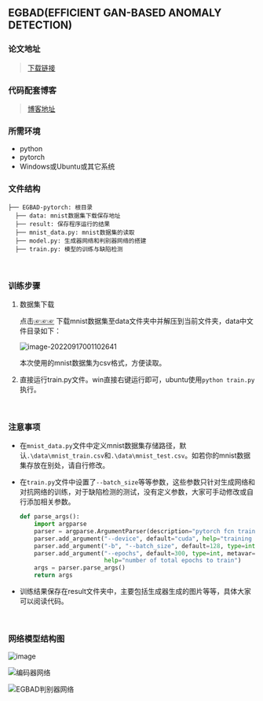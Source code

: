 ## EGBAD(EFFICIENT GAN-BASED ANOMALY DETECTION)

### 论文地址

> [下载链接](https://arxiv.org/pdf/1802.06222.pdf)





### 代码配套博客

> [博客地址](https://juejin.cn/post/7146865965483950088/)



### 所需环境

- python
- pytorch
- Windows或Ubuntu或其它系统





### 文件结构

```
├── EGBAD-pytorch: 根目录
  ├── data: mnist数据集下载保存地址  
  ├── result: 保存程序运行的结果
  ├── mnist_data.py: mnist数据集的读取
  ├── model.py: 生成器网络和判别器网络的搭建
  ├── train.py: 模型的训练与缺陷检测
```





&nbsp;

### 训练步骤

1. 数据集下载

   点击[☞☞☞](https://www.kaggle.com/datasets/oddrationale/mnist-in-csv) 下载mnist数据集至data文件夹中并解压到当前文件夹，data中文件目录如下：

   ![image-20220917001102641](https://tutouxiaosu.oss-cn-beijing.aliyuncs.com/img/img/image-20220917001102641.png)

   本次使用的mnist数据集为csv格式，方便读取。

2. 直接运行train.py文件。win直接右键运行即可，ubuntu使用`python train.py`执行。


&nbsp;

### 注意事项

- 在`mnist_data.py`文件中定义mnist数据集存储路径，默认`.\data\mnist_train.csv`和`.\data\mnist_test.csv`。如若你的mnist数据集存放在别处，请自行修改。

- 在`train.py`文件中设置了`--batch_size`等等参数，这些参数只针对生成网络和对抗网络的训练，对于缺陷检测的测试，没有定义参数，大家可手动修改或自行添加相关参数。

  ```python 
  def parse_args():
      import argparse
      parser = argparse.ArgumentParser(description="pytorch fcn training")
      parser.add_argument("--device", default="cuda", help="training device")
      parser.add_argument("-b", "--batch_size", default=128, type=int)
      parser.add_argument("--epochs", default=300, type=int, metavar="N",
                          help="number of total epochs to train")
      args = parser.parse_args()
      return args
  ```

- 训练结果保存在result文件夹中，主要包括生成器生成的图片等等，具体大家可以阅读代码。


&nbsp;

### 网络模型结构图

![image](https://user-images.githubusercontent.com/77623308/192096890-fca4130d-ecf2-4050-88ff-788c0885e9cc.png)


![编码器网络](https://tutouxiaosu.oss-cn-beijing.aliyuncs.com/img/img/%E7%BC%96%E7%A0%81%E5%99%A8%E7%BD%91%E7%BB%9C.png)

![EGBAD判别器网络](https://tutouxiaosu.oss-cn-beijing.aliyuncs.com/img/img/EGBAD%E5%88%A4%E5%88%AB%E5%99%A8%E7%BD%91%E7%BB%9C.png)
